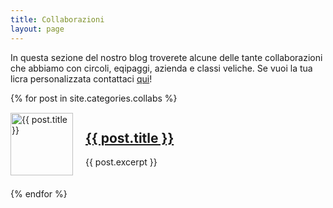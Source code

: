 ```yaml
---
title: Collaborazioni
layout: page
---
```

In questa sezione del nostro blog troverete alcune delle tante collaborazioni che abbiamo con circoli, eqipaggi, azienda e classi veliche. Se vuoi la tua licra personalizzata contattaci [qui](https://ig.me/m/caketussy)!

{% for post in site.categories.collabs %}
  <div style="display: flex; align-items: center; margin-bottom: 20px;">
    <img src="{% if post.thumbnail %}{{ post.thumbnail | prepend: site.baseurl }}{% else %}{{ site.baseurl }}/images/default-thumb.jpg{% endif %}" alt="{{ post.title }}" style="width: 100px; height: auto; margin-right: 20px;">
    <div>
      <h2><a href="{{ site.baseurl }}{{ post.url }}">{{ post.title }}</a></h2>
      <p>{{ post.excerpt }}</p>
    </div>
  </div>
{% endfor %}
